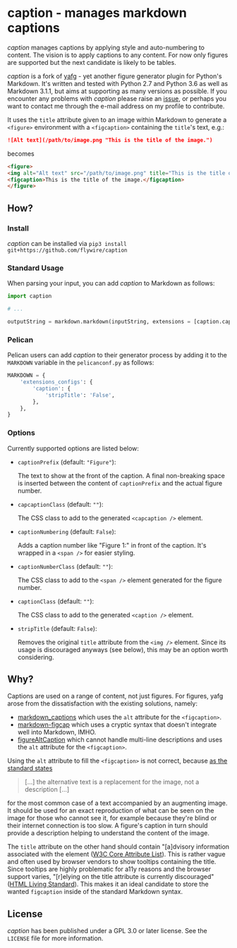 # caption - manages markdown captions

*caption* manages captions by applying style and auto-numbering to content. The
vision is to apply captions to any content. For now only figures are supported
but the next candidate is likely to be tables.

*caption* is a fork of [yafg](https://git.sr.ht/~ferruck/yafg) - yet another
figure generator plugin for Python's Markdown. It's written and tested with
Python 2.7 and Python 3.6 as well as Markdown 3.1.1, but aims at supporting as
many versions as possible. If you encounter any problems with *caption* please
raise an [issue](https://github.com/flywire/caption/issues), or perhaps you want
to contact me through the e-mail address on my profile to contribute.

It uses the `title` attribute given to an image within Markdown to generate a
`<figure>` environment with a `<figcaption>` containing the `title`'s text,
e.g.:

```markdown
![Alt text](/path/to/image.png "This is the title of the image.")
```

becomes

```html
<figure>
<img alt="Alt text" src="/path/to/image.png" title="This is the title of the image." />
<figcaption>This is the title of the image.</figcaption>
</figure>
```

## How?

### Install

*caption* can be installed via `pip3 install git+https://github.com/flywire/caption`

### Standard Usage

When parsing your input, you can add *caption* to Markdown as follows:

```python
import caption

# ...

outputString = markdown.markdown(inputString, extensions = [caption.captionExtension(stripTitle=False)])
```

### Pelican

Pelican users can add *caption* to their generator process by adding it to the
`MARKDOWN` variable in the `pelicanconf.py` as follows:

```python
MARKDOWN = {
    'extensions_configs': {
        'caption': {
            'stripTitle': 'False',
        },
    },
}
```

### Options

Currently supported options are listed below:

* `captionPrefix` (default: `"Figure"`):

    The text to show at the front of the caption. A final non-breaking space
    is inserted between the content of `captionPrefix` and the actual figure
    number.

* `capcaptionClass` (default: `""`):

    The CSS class to add to the generated `<capcaption />` element.

* `captionNumbering` (default: `False`):

    Adds a caption number like "Figure 1:" in front of the caption. It's
	wrapped in a `<span />` for easier styling.

* `captionNumberClass` (default: `""`):

    The CSS class to add to the `<span />` element generated for the figure
    number.

* `captionClass` (default: `""`):

    The CSS class to add to the generated `<caption />` element.

* `stripTitle` (default: `False`):

    Removes the original `title` attribute from the `<img />` element. Since its
    usage is discouraged anyways (see below), this may be an option worth
    considering.

## Why?

Captions are used on a range of content, not just figures. For figures, 
yafg arose from the dissatisfaction with the existing solutions, namely:

* [markdown\_captions](https://github.com/evidlo/markdown_captions) which uses
  the `alt` attribute for the `<figcaption>`.
* [markdown-figcap](https://github.com/funk1d/markdown-figcap) which uses a
  cryptic syntax that doesn't integrate well into Markdown, IMHO.
* [figureAltCaption](https://github.com/jdittrich/figureAltCaption) which
  cannot handle multi-line descriptions and uses the `alt` attribute for the
  `<figcaption>`.

Using the `alt` attribute to fill the `<figcaption>` is not correct, because [as
the standard states](https://www.w3.org/wiki/Html/Elements/img)

> [...] the alternative text is a replacement for the image, not a description
> [...]

for the most common case of a text accompanied by an augmenting image. It should
be used for an exact reproduction of what can be seen on the image for those who
cannot see it, for example because they're blind or their internet connection is
too slow. A figure's caption in turn should provide a description helping to
understand the content of the image.

The `title` attribute on the other hand should contain "[a]dvisory information
associated with the element ([W3C Core Attribute
List](https://www.w3.org/wiki/Html/Attributes/_Global)). This is rather vague
and often used by browser vendors to show tooltips containing the title. Since
tooltips are highly problematic for a11y reasons and the browser support varies,
"[r]elying on the title attribute is currently discouraged" ([HTML Living
Standard](https://html.spec.whatwg.org/multipage/dom.html#the-title-attribute)).
This makes it an ideal candidate to store the wanted `figcaption` inside of the
standard Markdown syntax.

## License

*caption* has been published under a GPL 3.0 or later license. See the `LICENSE`
file for more information.
